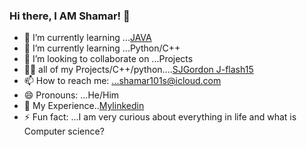 ### Hi there, I AM Shamar! 👋

- 🔭 I’m currently learning ...[JAVA](https://github.com/J-flash15/Program-Design-and-Abstraction-Java-)
- 🌱 I’m currently learning ...Python/C++
- 👯 I’m looking to collaborate on ...Projects
- 👨‍💻 all of my Projects/C++/python....[SJGordon
J-flash15](https://github.com/J-flash15)
- 📫 How to reach me: ...shamar101s@icloud.com
- 😄 Pronouns: ...He/Him
- 📂 My Experience..[Mylinkedin](https://www.linkedin.com/in/shamar-j-gordon-161048125/)
- ⚡ Fun fact: ...I am very curious about everything in life and what is Computer science?

